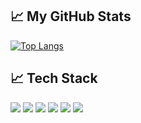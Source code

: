 
## &#x1f4c8; My GitHub Stats

[![Top Langs](https://github-readme-stats.vercel.app/api/top-langs/?username=bay-s&hide=java,html,css&theme=radical)](https://github.com/anuraghazra/github-readme-stats)

## &#x1f4c8; Tech Stack

<p>
  <img src="https://img.shields.io/badge/React-61DAFB?logo=React&logoColor=white&style=ShieldStyle" />
 <img src="https://img.shields.io/badge/Javascript-F7DF1E?logo=Javascript&logoColor=white&style=ShieldStyle" />
   <img src="https://img.shields.io/badge/CSS-1572B6?logo=css3&logoColor=white&style=ShieldStyle" />
    <img src="https://img.shields.io/badge/Bootstrap-7952B3?logo=React&logoColor=white&style=ShieldStyle" />
 <img src="https://img.shields.io/badge/Jquery-0769AD?logo=Javascript&logoColor=white&style=ShieldStyle" />
   <img src="https://img.shields.io/badge/Firebase-FFCA28?logo=css3&logoColor=white&style=ShieldStyle" />
</p>

